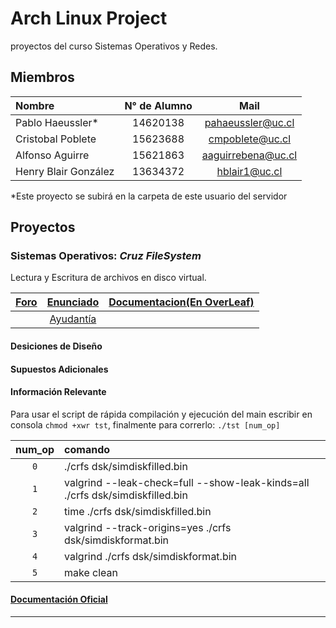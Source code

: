 # Arch Linux Project

 proyectos del curso Sistemas Operativos y Redes.

## Miembros

| Nombre | N° de Alumno | Mail |
| :----- | :----------: | :--: |
| Pablo Haeussler* | 14620138 | pahaeussler@uc.cl |
| Cristobal Poblete | 15623688 | cmpoblete@uc.cl |
| Alfonso Aguirre |15621863 | aaguirrebena@uc.cl |
| Henry Blair González | 13634372 | hblair1@uc.cl |

*Este proyecto se subirá en la carpeta de este usuario del servidor

## Proyectos

### **Sistemas Operativos:** *Cruz FileSystem*

Lectura y Escritura de archivos en disco virtual.

| [Foro](https://github.com/IIC2333/foro-2019-2/issues?q=is%3Aissue+is%3Aopen+label%3AP1) | [Enunciado](https://github.com/pahaeussler/Arch-Linux/blob/alternative-main/crfs/dcs/Enunciado.pdf) | [Documentacion(En OverLeaf)](https://www.overleaf.com/1931382199kdckjfyqtqrt) |
| :--: | :--: | :--: |
|| [Ayudantía](https://github.com/pahaeussler/Arch-Linux/blob/alternative-main/crfs/dcs/AyudantiaP1.pdf) ||

#### Desiciones de Diseño

#### Supuestos Adicionales

#### Información Relevante

Para usar el script de rápida compilación y ejecución del main escribir en consola `chmod +xwr tst`, finalmente para correrlo: `./tst [num_op]`

| num_op | comando |
| :--: | :-- |
| `0` | ./crfs dsk/simdiskfilled.bin |
| `1` | valgrind --leak-check=full --show-leak-kinds=all ./crfs dsk/simdiskfilled.bin |
| `2` | time ./crfs dsk/simdiskfilled.bin |
| `3` | valgrind --track-origins=yes ./crfs dsk/simdiskformat.bin |
| `4` | valgrind ./crfs dsk/simdiskformat.bin |
| `5` | make clean |



#### [Documentación Oficial](https://github.com/pahaeussler/Arch-Linux/blob/alternative-main/crfs/dcs/ArchLinux_crfs_man.pdf)
****
